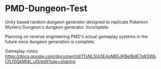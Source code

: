 # PMD-Dungeon-Test
Unity based random dungeon generator designed to replicate Pokemon Mystery Dungeon's dungeon generator. Incomplete.

Planning on reverse engineering PMD's actual gameplay systems in the future once dungeon generation is complete. 

Gameplay notes: https://docs.google.com/document/d/1TsNLSUj3E4qNB5JKBe1BdE7q83WbCfLf0QkMI4I_jJ0/edit?usp=sharing
